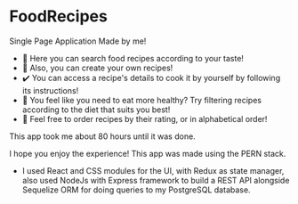# FoodRecipes
Single Page Application Made by me!

- 🍔 Here you can search food recipes according to your taste!
- 🍴 Also, you can create your own recipes!
- ✔️ You can access a recipe's details to cook it by yourself by following its instructions!
- 🚫 You feel like you need to eat more healthy? Try filtering recipes according to the diet that suits you best!
- 🔄 Feel free to order recipes by their rating, or in alphabetical order!

This app took me about 80 hours until it was done.

I hope you enjoy the experience!
This app was made using the PERN stack.

- I used React and CSS modules for the UI, with Redux as state manager, also used
  NodeJs with Express framework to build a REST API alongside
  Sequelize ORM for doing queries to my PostgreSQL database.
